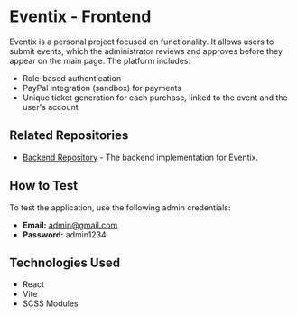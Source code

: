 # Eventix - Frontend

Eventix is a personal project focused on functionality. It allows users to submit events, which the administrator reviews and approves before they appear on the main page. The platform includes:

- Role-based authentication
- PayPal integration (sandbox) for payments
- Unique ticket generation for each purchase, linked to the event and the user's account

## Related Repositories

- [Backend Repository](https://github.com/pedroGonzalezD/Eventix-Backend) - The backend implementation for Eventix.

## How to Test

To test the application, use the following admin credentials:

- **Email:** admin@gmail.com
- **Password:** admin1234

## Technologies Used

- React
- Vite
- SCSS Modules
